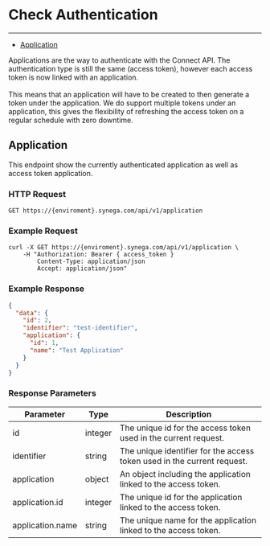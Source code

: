 # Check Authentication

---

- [Application](#application)

Applications are the way to authenticate with the Connect API. The authentication type is still the same (access token), however each access token is now linked with an application.
<br><br>
This means that an application will have to be created to then generate a token under the application. We do support multiple tokens under an application, this gives the flexibility of refreshing the access token on a regular schedule with zero downtime.

<a name="application"></a>
## Application

This endpoint show the currently authenticated application as well as access token application.

### HTTP Request

`GET https://{enviroment}.synega.com/api/v1/application`

### Example Request

```shell
curl -X GET https://{enviroment}.synega.com/api/v1/application \
    -H "Authorization: Bearer { access_token }
        Content-Type: application/json
        Accept: application/json"
```

### Example Response

```json
{
  "data": {
    "id": 2,
    "identifier": "test-identifier",
    "application": {
      "id": 1,
      "name": "Test Application"
    }
  }
}
```

### Response Parameters

Parameter | Type | Description
--------- | ---- | -----------
id | integer | The unique id for the access token used in the current request.
identifier | string | The unique identifier for the access token used in the current request.
application | object | An object including the application linked to the access token.
application.id | integer | The unique id for the application linked to the access token.
application.name | string | The unique name for the application linked to the access token.
